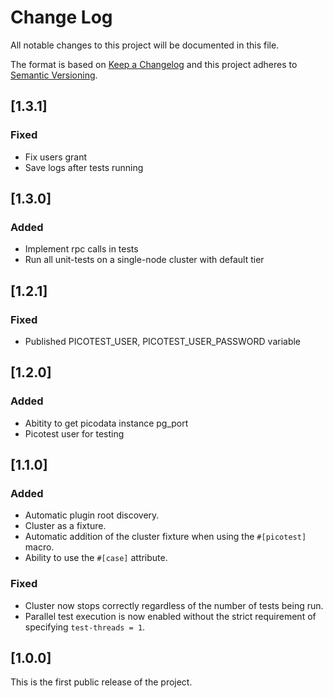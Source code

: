 # Change Log

All notable changes to this project will be documented in this file.

The format is based on [Keep a Changelog](http://keepachangelog.com/) and this project adheres to [Semantic Versioning](http://semver.org/).

## [1.3.1]

### Fixed

* Fix users grant
* Save logs after tests running

## [1.3.0]

### Added

* Implement rpc calls in tests
* Run all unit-tests on a single-node cluster with default tier

## [1.2.1]

### Fixed

* Published PICOTEST_USER, PICOTEST_USER_PASSWORD variable

## [1.2.0]

### Added

* Abitity to get picodata instance pg_port
* Picotest user for testing

## [1.1.0]

### Added

* Automatic plugin root discovery.
* Cluster as a fixture.
* Automatic addition of the cluster fixture when using the `#[picotest]` macro.
* Ability to use the `#[case]` attribute.

### Fixed

* Cluster now stops correctly regardless of the number of tests being run.
* Parallel test execution is now enabled without the strict requirement of specifying `test-threads = 1`.

## [1.0.0]

This is the first public release of the project.

